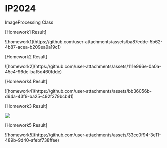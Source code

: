 # IP2024
ImageProcessing Class

<p>[Homework1 Result]</p>
![homework1](https://github.com/user-attachments/assets/ba87edde-5b62-4b87-acea-b209ea9a19c1)

<p>[Homework2 Result]</p>
![homework2](https://github.com/user-attachments/assets/111e966e-0a0a-45c4-96de-baf5d460fdde)

<p>[Homework4 Result]</p>
![homework4](https://github.com/user-attachments/assets/bb36056b-d64a-43f9-ba25-492f379bcb41)

<p>[Homework3 Result]</p>
<img src="https://github.com/user-attachments/assets/41f9099f-f6c8-4047-a260-66f4a494cd46" />

<p>[Homework5 Result]</p>
![homework5](https://github.com/user-attachments/assets/33cc0f94-3e11-489b-9d40-afebf738ffee)

